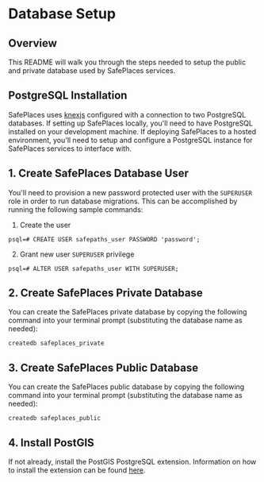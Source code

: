 # Database Setup

## Overview

This README will walk you through the steps needed to setup the public and private database used by SafePlaces services.

## PostgreSQL Installation

SafePlaces uses [knexjs](http://knexjs.org/) configured with a connection to two PostgreSQL databases. If setting up SafePlaces locally, you'll need to have PostgreSQL installed on your development machine. If deploying SafePlaces to a hosted environment, you'll need to setup and configure a PostgreSQL instance for SafePlaces services to interface with.

## 1. Create SafePlaces Database User

You'll need to provision a new password protected user with the `SUPERUSER` role in order to run database migrations. This can be accomplished by running the following sample commands:

1. Create the user

```
psql=# CREATE USER safepaths_user PASSWORD 'password';
```

2. Grant new user `SUPERUSER` privilege

```
psql=# ALTER USER safepaths_user WITH SUPERUSER;
```

## 2. Create SafePlaces Private Database

You can create the SafePlaces private database by copying the following command into your terminal prompt (substituting the database name as needed):

```
createdb safeplaces_private
```

## 3. Create SafePlaces Public Database

You can create the SafePlaces public database by copying the following command into your terminal prompt (substituting the database name as needed):

```
createdb safeplaces_public
```

## 4. Install PostGIS

If not already, install the PostGIS PostgreSQL extension. Information on how to install the extension can be found [here](https://postgis.net/install/).
